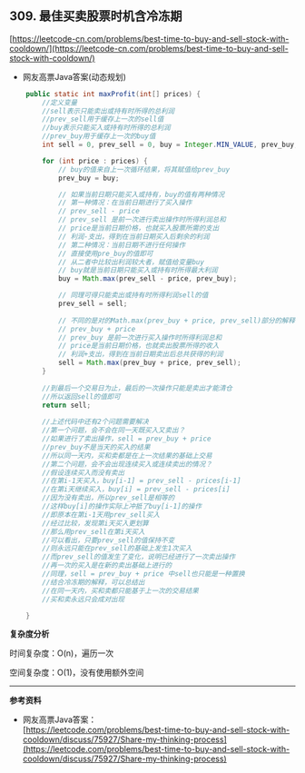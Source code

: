 **309. 最佳买卖股票时机含冷冻期**  
---
[https://leetcode-cn.com/problems/best-time-to-buy-and-sell-stock-with-cooldown/](https://leetcode-cn.com/problems/best-time-to-buy-and-sell-stock-with-cooldown/)  

* 网友高票Java答案(动态规划)  

```java  
    public static int maxProfit(int[] prices) {
        //定义变量
        //sell表示只能卖出或持有时所得的总利润
        //prev_sell用于缓存上一次的sell值
        //buy表示只能买入或持有时所得的总利润
        //prev_buy用于缓存上一次的buy值
        int sell = 0, prev_sell = 0, buy = Integer.MIN_VALUE, prev_buy;  

        for (int price : prices) {
            // buy的值来自上一次循环结果，将其赋值给prev_buy
            prev_buy = buy;

            // 如果当前日期只能买入或持有，buy的值有两种情况
            // 第一种情况：在当前日期进行了买入操作
            // prev_sell - price
            // prev_sell 是前一次进行卖出操作时所得利润总和
            // price是当前日期价格，也就买入股票所需的支出
            // 利润-支出，得到在当前日期买入后剩余的利润
            // 第二种情况：当前日期不进行任何操作
            // 直接使用pre_buy的值即可
            // 从二者中比较出利润较大者，赋值给变量buy
            // buy就是当前日期只能买入或持有时所得最大利润
            buy = Math.max(prev_sell - price, prev_buy);

            // 同理可得只能卖出或持有时所得利润sell的值
            prev_sell = sell;
            
			// 不同的是对的Math.max(prev_buy + price, prev_sell)部分的解释
            // prev_buy + price
            // prev_buy 是前一次进行买入操作时所得利润总和
            // price是当前日期价格，也就卖出股票所得的收入
            // 利润+支出，得到在当前日期卖出后总共获得的利润
            sell = Math.max(prev_buy + price, prev_sell);
        }
		
        //到最后一个交易日为止，最后的一次操作只能是卖出才能清仓
        //所以返回sell的值即可
        return sell;
		
        //上述代码中还有2个问题需要解决
        //第一个问题，会不会在同一天既买入又卖出？
        //如果进行了卖出操作，sell = prev_buy + price
        //prev_buy不是当天的买入的结果
        //所以同一天内，买和卖都是在上一次结果的基础上交易
        //第二个问题，会不会出现连续买入或连续卖出的情况？
        //假设连续买入而没有卖出
        //在第i-1天买入，buy[i-1] = prev_sell - prices[i-1]
        //在第i天继续买入，buy[i] = prev_sell - prices[i]
        //因为没有卖出，所以prev_sell是相等的
        //这样buy[i]的操作实际上冲抵了buy[i-1]的操作
        //即原本在第i-1天用prev_sell买入
        //经过比较，发现第i天买入更划算
        //那么用prev_sell在第i天买入
        //可以看出，只要prev_sell的值保持不变
        //则永远只能在prev_sell的基础上发生1次买入
        //而prev_sell的值发生了变化，说明已经进行了一次卖出操作
        //再一次的买入是在新的卖出基础上进行的
        //同理，sell = prev_buy + price 中sell也只能是一种置换
        //结合冷冻期的解释，可以总结出
        //在同一天内，买和卖都只能基于上一次的交易结果
        //买和卖永远只会成对出现

    }

```  

**复杂度分析**  

时间复杂度：O(n)，遍历一次

空间复杂度：O(1)，没有使用额外空间

---

**参考资料**  

* 网友高票Java答案：  
[https://leetcode.com/problems/best-time-to-buy-and-sell-stock-with-cooldown/discuss/75927/Share-my-thinking-process](https://leetcode.com/problems/best-time-to-buy-and-sell-stock-with-cooldown/discuss/75927/Share-my-thinking-process)  
